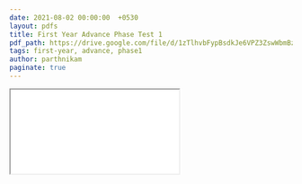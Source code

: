 ```yaml
---
date: 2021-08-02 00:00:00  +0530
layout: pdfs
title: First Year Advance Phase Test 1
pdf_path: https://drive.google.com/file/d/1zTlhvbFypBsdkJe6VPZ3ZswWbmBzaLbn/preview?usp=drive_link
tags: first-year, advance, phase1
author: parthnikam
paginate: true
---
```


<iframe class="embed-pdf" src="{{ page.pdf_path }}#toolbar=0" seamless="seamless" scrolling="no" style="overflow:hidden"></iframe>
